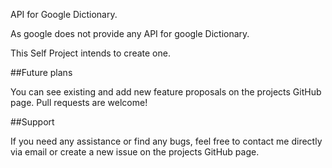 API for Google Dictionary.

As google does not provide any API for google Dictionary.

This Self Project intends to create one.


##Future plans  

You can see existing and add new feature proposals on the projects GitHub page.
Pull requests are welcome!

##Support  

If you need any assistance or find any bugs, feel free to contact me directly via email or create a new issue on the projects GitHub page.

